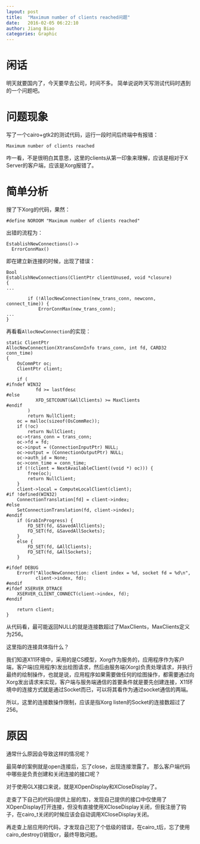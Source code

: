 ```yaml
---
layout: post
title:  "Maximum number of clients reached问题"
date:   2016-02-05 06:22:10
author: Jiang Biao
categories: Graphic
---
```


# 闲话

明天就要国内了，今天要早去公司，时间不多。 简单说说昨天写测试代码时遇到的一个问题吧。

# 问题现象

写了一个cairo+gtk2的测试代码，运行一段时间后终端中有报错：

	Maximum number of clients reached

咋一看，不是很明白其意思，这里的clients从第一印象来理解，应该是相对于X Server的客户端，应该是Xorg报错了。 

# 简单分析

搜了下Xorg的代码，果然：

	#define NOROOM "Maximum number of clients reached"

出错的流程为：

	EstablishNewConnections()->
	  ErrorConnMax()

即在建立新连接的时候，出现了错误：

	Bool
	EstablishNewConnections(ClientPtr clientUnused, void *closure)
	{
	...
	
	        if (!AllocNewConnection(new_trans_conn, newconn, connect_time)) {
	            ErrorConnMax(new_trans_conn);
	...
	}

再看看`AllocNewConnection`的实现：

	static ClientPtr
	AllocNewConnection(XtransConnInfo trans_conn, int fd, CARD32 conn_time)
	{
	    OsCommPtr oc;
	    ClientPtr client;
	
	    if (
	#ifndef WIN32
	           fd >= lastfdesc
	#else
	           XFD_SETCOUNT(&AllClients) >= MaxClients
	#endif
	        )
	        return NullClient;
	    oc = malloc(sizeof(OsCommRec));
	    if (!oc)
	        return NullClient;
	    oc->trans_conn = trans_conn;
	    oc->fd = fd;
	    oc->input = (ConnectionInputPtr) NULL;
	    oc->output = (ConnectionOutputPtr) NULL;
	    oc->auth_id = None;
	    oc->conn_time = conn_time;
	    if (!(client = NextAvailableClient((void *) oc))) {
	        free(oc);
	        return NullClient;
	    }
	    client->local = ComputeLocalClient(client);
	#if !defined(WIN32)
	    ConnectionTranslation[fd] = client->index;
	#else
	    SetConnectionTranslation(fd, client->index);
	#endif
	    if (GrabInProgress) {
	        FD_SET(fd, &SavedAllClients);
	        FD_SET(fd, &SavedAllSockets);
	    }
	    else {
	        FD_SET(fd, &AllClients);
	        FD_SET(fd, &AllSockets);
	    }
	
	#ifdef DEBUG
	    ErrorF("AllocNewConnection: client index = %d, socket fd = %d\n",
	           client->index, fd);
	#endif
	#ifdef XSERVER_DTRACE
	    XSERVER_CLIENT_CONNECT(client->index, fd);
	#endif
	
	    return client;
	}

从代码看，最可能返回NULL的就是连接数超过了MaxClients，MaxClients定义为256。

这里指的连接具体指什么？

我们知道X11环境中，采用的是CS模型，Xorg作为服务的，应用程序作为客户端，客户端(应用程序)发出绘图请求，然后由服务端(Xorg)负责处理请求，并执行最终的绘制操作，也就是说，应用程序如果需要做任何的绘图操作，都需要通过向Xorg发出请求来实现，客户端与服务端通信的首要条件就是要先创建连接，X11环境中的连接方式就是通过Socket而已，可以将其看作为通过socket通信的两端。

所以，这里的连接数操作限制，应该是指Xorg listen的Socket的连接数超过了256。

# 原因

通常什么原因会导致这样的情况呢？

最简单的案例就是open连接后，忘了close，出现连接泄露了。 那么客户端代码中哪些是负责创建和关闭连接的接口呢？

对于使用GLX接口来说，就是XOpenDisplay和XCloseDisplay了。

走查了下自己的代码(提供上层的库)，发现自己提供的接口中仅使用了XOpenDisplay打开连接，但没有直接使用XCloseDisplay关闭，但我注册了钩子，在cairo_t关闭的时候应该会自动调用XCloseDisplay关闭。

再走查上层应用的代码，才发现自己犯了个低级的错误，在cairo_t后，忘了使用cairo_destroy()销毁cr，最终导致问题。
